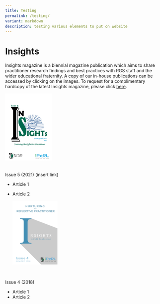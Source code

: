 ```yaml
---
title: Testing
permalink: /testing/
variant: markdown
description: testing various elements to put on website
---
```

# Insights
Insights magazine is a biennial magazine publication which aims to share practitioner research findings and best practices with RGS staff and the wider educational fraternity. A copy of our in-house publications can be accessed by clicking on the images. To request for a complimentary hardcopy of the latest Insights magazine, please click [here](https://forms.gle/PgMv2haywbKGiX458).



  <img align="left" style="width: 30%" alt="" src="/images/Insights/2021%20insight.png">


<br><br><br><br>
<br><br><br><br>
<br><br><br><br>
<br><br> 

Issue 5 (2021) (insert link)
* Article 1
* Article 2



  <img align="left" style="width: 30%" alt="" src="/images/Insights/2018%20insights.png">


<br><br><br><br>
<br><br><br><br>
<br><br><br><br>
<br><br> 

Issue 4 (2018)
* Article 1
* Article 2